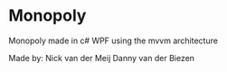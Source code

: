 Monopoly
========

Monopoly made in c# WPF using the mvvm architecture


Made by:
Nick van der Meij
Danny van der Biezen
